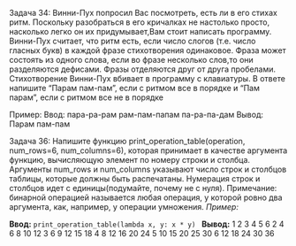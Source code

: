 Задача 34:
Винни-Пух попросил Вас посмотреть, есть ли в его стихах ритм.
Поскольку разобраться в его кричалках не настолько просто, насколько легко он их придумывает,Вам стоит написать программу. Винни-Пух считает, что ритм есть, если число слогов (т.е. число гласных букв) в каждой фразе стихотворения одинаковое. Фраза может состоять из одного слова, если во фразе несколько слов,то они разделяются дефисами. Фразы отделяются друг от друга пробелами. Стихотворение  Винни-Пух вбивает в программу с клавиатуры. В ответе напишите “Парам пам-пам”, если с ритмом все в порядке и “Пам парам”, если с ритмом все не в порядке

Пример:
Ввод: пара-ра-рам рам-пам-папам па-ра-па-дам
Вывод: Парам пам-пам

Задача 36: 
Напишите функцию print_operation_table(operation, num_rows=6, num_columns=6), которая принимает в качестве аргумента функцию, вычисляющую элемент по номеру строки и столбца. 
Аргументы num_rows и num_columns указывают число строк и столбцов таблицы, которые должны быть распечатаны. 
Нумерация строк и столбцов идет с единицы(подумайте, почему не с нуля). 
Примечание: бинарной операцией называется любая операция, у которой ровно два аргумента, 
как, например, у операции умножения.
*Пример:*

**Ввод:** `print_operation_table(lambda x, y: x * y) ` 
**Вывод:**
1 2 3 4 5 6
2 4 6 8 10 12 
3 6 9 12 15 18 
4 8 12 16 20 24
5 10 15 20 25 30
6 12 18 24 30 36